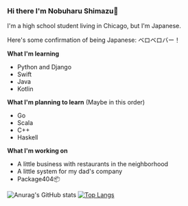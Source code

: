 ### Hi there I'm Nobuharu Shimazu👋

I'm a high school student living in Chicago, but I'm Japanese.

Here's some confirmation of being Japanese: ベロベロバー！

**What I'm learning**
 - Python and Django
 - Swift
 - Java
 - Kotlin

**What I'm planning to learn** (Maybe in this order)
 - Go
 - Scala
 - C++
 - Haskell

**What I'm working on**
 - A little business with restaurants in the neighborhood
 - A little system for my dad's company
 - Package404📦


![Anurag's GitHub stats](https://github-readme-stats.vercel.app/api?username=bichanna)
[![Top Langs](https://github-readme-stats.vercel.app/api/top-langs/?username=bichanna&langs_count=10)](https://github.com/anuraghazra/github-readme-stats)

